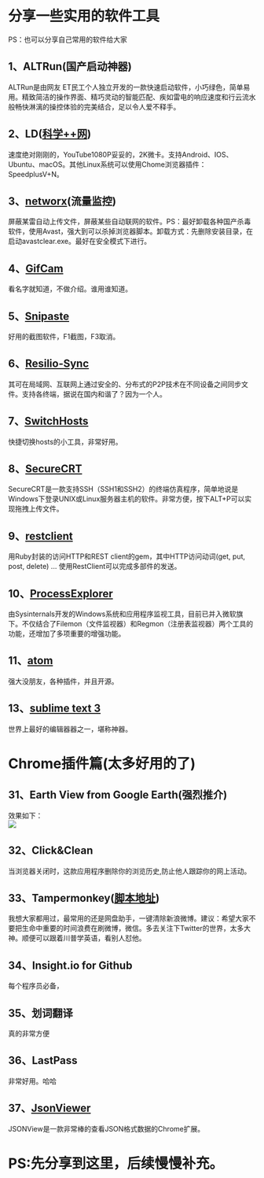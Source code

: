 # 分享一些实用的软件工具
PS：也可以分享自己常用的软件给大家

## 1、ALTRun(国产启动神器)
ALTRun是由网友 ET民工个人独立开发的一款快速启动软件，小巧绿色，简单易用。精致简洁的操作界面、精巧灵动的智能匹配、疾如雷电的响应速度和行云流水般畅快淋漓的操控体验的完美结合，足以令人爱不释手。<br>

## 2、LD([科学++网](https://github.com/getlantern/forum))
速度绝对刚刚的，YouTube1080P妥妥的，2K微卡。支持Android、IOS、Ubuntu、macOS。其他Linux系统可以使用Chome浏览器插件：SpeedplusV+N。

## 3、[networx](https://networx.en.softonic.com/)(流量监控)
屏蔽某雷自动上传文件，屏蔽某些自动联网的软件。PS：最好卸载各种国产杀毒软件，使用Avast，强大到可以杀掉浏览器脚本。卸载方式：先删除安装目录，在启动avastclear.exe。最好在安全模式下进行。

## 4、[GifCam](https://gifcam.en.softonic.com/)
看名字就知道，不做介绍。谁用谁知道。

## 5、[Snipaste](https://zh.snipaste.com/)
好用的截图软件，F1截图，F3取消。

## 6、[Resilio-Sync](https://www.resilio.com/individuals/)
其可在局域网、互联网上通过安全的、分布式的P2P技术在不同设备之间同步文件。支持各终端，据说在国内和谐了？因为一个人。

## 7、[SwitchHosts](https://github.com/oldj/SwitchHosts)
快捷切换hosts的小工具，非常好用。

## 8、[SecureCRT](https://www.vandyke.com/products/securecrt/)
SecureCRT是一款支持SSH（SSH1和SSH2）的终端仿真程序，简单地说是Windows下登录UNIX或Linux服务器主机的软件。非常方便，按下ALT+P可以实现拖拽上传文件。

## 9、[restclient](https://github.com/rest-client/rest-client)
用Ruby封装的访问HTTP和REST client的gem，其中HTTP访问动词(get, put, post, delete) ... 使用RestClient可以完成多部件的发送。

## 10、[ProcessExplorer](https://docs.microsoft.com/en-us/sysinternals/downloads/process-explorer)
由Sysinternals开发的Windows系统和应用程序监视工具，目前已并入微软旗下。不仅结合了Filemon（文件监视器）和Regmon（注册表监视器）两个工具的功能，还增加了多项重要的增强功能。

## 11、[atom](https://atom.io/)
强大没朋友，各种插件，并且开源。

## 13、[sublime text 3](https://www.sublimetext.com/3)
世界上最好的编辑器器之一，堪称神器。

# Chrome插件篇(太多好用的了)

## 31、Earth View from Google Earth(强烈推介)
效果如下： <br>
![](https://i.imgur.com/OcNnFEg.jpg)
## 32、Click&Clean
当浏览器关闭时，这款应用程序删除你的浏览历史,防止他人跟踪你的网上活动。

## 33、Tampermonkey([脚本地址](https://greasyfork.org/zh-CN))
我想大家都用过，最常用的还是网盘助手，一键清除新浪微博。建议：希望大家不要把生命中重要的时间浪费在刷微博，微信。多去关注下Twitter的世界，太多大神。顺便可以跟着川普学英语，看别人怼他。

## 34、Insight.io for Github
每个程序员必备，

## 35、划词翻译
真的非常方便

## 36、LastPass
非常好用。哈哈

## 37、[JsonViewer](https://chrome.google.com/webstore/search/jsonviewer?utm_source=chrome-ntp-icon)
 JSONView是一款非常棒的查看JSON格式数据的Chrome扩展。


# PS:先分享到这里，后续慢慢补充。
